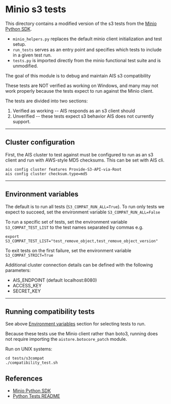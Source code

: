 # Minio s3 tests

This directory contains a modified version of the s3 tests from the [Minio Python SDK](https://github.com/minio/minio-py). 
* `minio_helpers.py` replaces the default minio client initialization and test setup.
* `run_tests` serves as an entry point and specifies which tests to include in a given test run. 
* `tests.py` is imported directly from the minio functional test suite and is unmodified.

The goal of this module is to debug and maintain AIS s3 compatibility

These tests are NOT verified as working on Windows, and many may not work properly because the tests expect to run 
against the Minio client. 

The tests are divided into two sections:
1. Verified as working -- AIS responds as an s3 client should
2. Unverified -- these tests expect s3 behavior AIS does not currently support.

---

## Cluster configuration

First, the AIS cluster to test against must be configured to run as an s3 client and run with AWS-style MD5 checksums.
This can be set with AIS cli. 

    ais config cluster features Provide-S3-API-via-Root
    ais config cluster checksum.type=md5

---

## Environment variables

The default is to run all tests (`S3_COMPAT_RUN_ALL=True`). 
To run only tests we expect to succeed, set the environment variable `S3_COMPAT_RUN_ALL=False` 

To run a specific set of tests, set the environment variable `S3_COMPAT_TEST_LIST` to the test names separated by commas 
e.g.

    export S3_COMPAT_TEST_LIST="test_remove_object,test_remove_object_version"

To exit tests on the first failure, set the environment variable `S3_COMPAT_STRICT=True`

Additional cluster connection details can be defined with the following parameters:
* AIS_ENDPOINT (default localhost:8080)
* ACCESS_KEY
* SECRET_KEY

---

## Running compatibility tests 
See above [Environment variables](#environment-variables) section for selecting tests to run.

Because these tests use the Minio client rather than boto3, running does not require importing the
`aistore.botocore_patch` module. 

Run on UNIX systems:

    cd tests/s3compat
    ./compatibility_test.sh


## References

* [Minio Python SDK](https://github.com/minio/minio-py)
* [Python Tests README](https://github.com/artashesbalabekyan/aistore/tree/master/python/tests/README.md)
